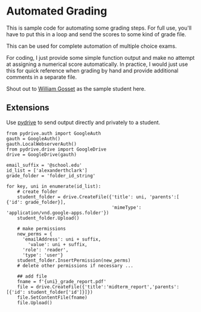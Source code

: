 # Automated Grading

This is sample code for automating some grading steps. For full use, you'll have to put this in a loop and send the scores to some kind of grade file. 

This can be used for complete automation of multiple choice exams. 

For coding, I just provide some simple function output and make no attempt at assigning a numerical score automatically. In practice, I would just use this for quick reference when grading by hand and provide additional comments in a separate file. 

Shout out to [William Gosset](https://en.wikipedia.org/wiki/William_Sealy_Gosset) as the sample student here. 

## Extensions
Use [pydrive](https://pythonhosted.org/PyDrive/) to send output directly and privately to a student.  

```
from pydrive.auth import GoogleAuth
gauth = GoogleAuth()
gauth.LocalWebserverAuth()
from pydrive.drive import GoogleDrive
drive = GoogleDrive(gauth)

email_suffix = '@school.edu'
id_list = ['alexanderthclark']
grade_folder = 'folder_id_string'

for key, uni in enumerate(id_list):    
    # create folder
    student_folder = drive.CreateFile({'title': uni, 'parents':[ {'id': grade_folder}], 
                                       'mimeType': 'application/vnd.google-apps.folder'})
    student_folder.Upload()
    
    # make permissions
    new_perms = {
      'emailAddress': uni + suffix,
        'value': uni + suffix,
      'role': 'reader',
      'type': 'user'}
    student_folder.InsertPermission(new_perms)
    # delete other permissions if necessary ... 
    
    ## add file
    fname = f'{uni}_grade_report.pdf'
    file = drive.CreateFile({'title':'midterm_report','parents': [{'id': student_folder['id']}]})
    file.SetContentFile(fname)
    file.Upload()
   ```

